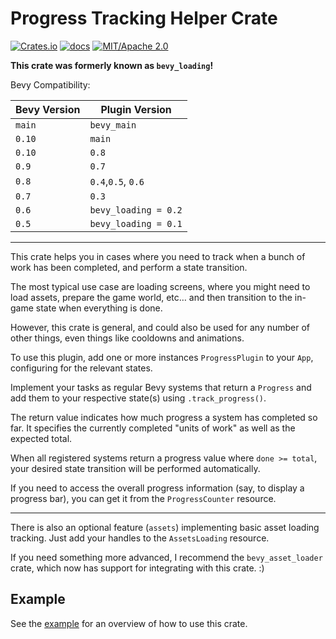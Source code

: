 # Progress Tracking Helper Crate

[![Crates.io](https://img.shields.io/crates/v/iyes_progress)](https://crates.io/crates/iyes_progress)
[![docs](https://docs.rs/iyes_progress/badge.svg)](https://docs.rs/iyes_progress/)
[![MIT/Apache 2.0](https://img.shields.io/badge/license-MIT%2FApache-blue.svg)](./LICENSE)

**This crate was formerly known as `bevy_loading`!**

Bevy Compatibility:

| Bevy Version | Plugin Version       |
|--------------|----------------------|
| `main`       | `bevy_main`          |
| `0.10`       | `main`               |
| `0.10`       | `0.8`                |
| `0.9`        | `0.7`                |
| `0.8`        | `0.4`,`0.5`, `0.6`   |
| `0.7`        | `0.3`                |
| `0.6`        | `bevy_loading = 0.2` |
| `0.5`        | `bevy_loading = 0.1` |

---
This crate helps you in cases where you need to track when a bunch of
work has been completed, and perform a state transition.

The most typical use case are loading screens, where you might need to
load assets, prepare the game world, etc… and then transition to the
in-game state when everything is done.

However, this crate is general, and could also be used for any number of
other things, even things like cooldowns and animations.

To use this plugin, add one or more instances `ProgressPlugin` to your
`App`, configuring for the relevant states.

Implement your tasks as regular Bevy systems that return a `Progress`
and add them to your respective state(s) using `.track_progress()`.

The return value indicates how much progress a system has completed so
far. It specifies the currently completed "units of work" as well as
the expected total.

When all registered systems return a progress value where `done >= total`,
your desired state transition will be performed automatically.

If you need to access the overall progress information (say, to display a
progress bar), you can get it from the `ProgressCounter` resource.

---

There is also an optional feature (`assets`) implementing basic asset
loading tracking. Just add your handles to the `AssetsLoading` resource.

If you need something more advanced, I recommend the `bevy_asset_loader`
crate, which now has support for integrating with this crate. :)

## Example

See the [example](./examples/full.rs) for an overview of how to use this crate.

